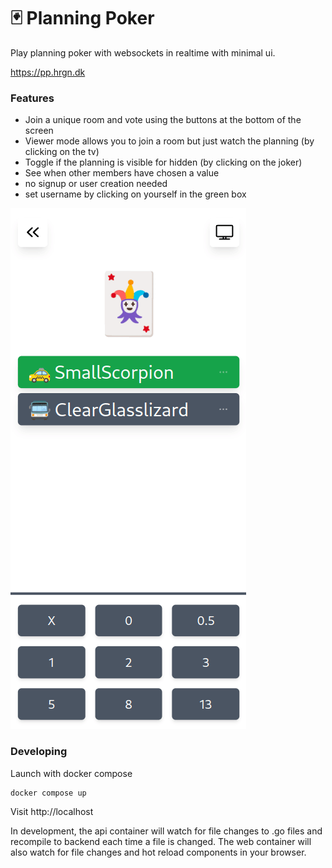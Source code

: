 # 🃏 Planning Poker

Play planning poker with websockets in realtime with minimal ui.

https://pp.hrgn.dk

### Features

- Join a unique room and vote using the buttons at the bottom of the screen
- Viewer mode allows you to join a room but just watch the planning (by clicking on the tv)
- Toggle if the planning is visible for hidden (by clicking on the joker)
- See when other members have chosen a value
- no signup or user creation needed
- set username by clicking on yourself in the green box

![showcase](img/showcase.gif)

### Developing

Launch with docker compose

```shell
docker compose up
```

Visit http://localhost

In development, the api container will watch for file changes to .go files and recompile to backend each time a file is changed.
The web container will also watch for file changes and hot reload components in your browser.